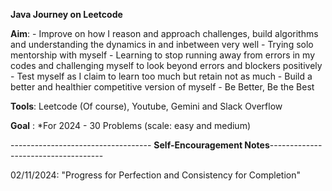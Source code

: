 **Java Journey on Leetcode**

**Aim**: - Improve on how I reason and approach challenges, build algorithms and understanding the dynamics in and inbetween very well
         - Trying solo mentorship with myself 
         - Learning to stop running away from errors in my codes and challenging myself to look beyond errors and blockers positively
         - Test myself as I claim to learn too much but retain not as much
         - Build a better and healthier competitive version of myself
         - Be Better, Be the Best

**Tools**: Leetcode (Of course), Youtube, Gemini and Slack Overflow

**Goal** : *For 2024
       - 30 Problems (scale: easy and medium)

----------------------------------- **Self-Encouragement Notes**------------------------------------

02/11/2024: "Progress for Perfection and Consistency for Completion"
